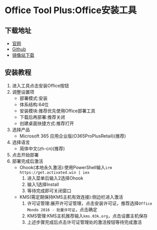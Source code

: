 # Office Tool Plus:Office安装工具
## 下载地址
- [官网](https://otp.landian.vip/)
- [Github](https://github.com/YerongAI/Office-Tool/releases/)
- [镜像站下载](https://mirrors.sdu.edu.cn/github-release/YerongAI_Office-Tool/v10.19.8.0/Office_Tool_with_runtime_v10.19.8.0_x64.zip)

## 安装教程
1. 进入工具点击安装Office按钮
2. 调整设置项
    - 部署模式:安装
    - 体系结构:64位
    - 安装模块:推荐优先使用Office部署工具
    - 下载后再部署:推荐关闭
    - 创建桌面快捷方式:推荐打开
3. 选择产品
    - Microsoft 365 应用企业版(O365ProPlusRetail)(推荐)
4. 选择语言
    - 简体中文(zh-cn)(推荐)
5. 点击开始部署
6. 部署完成后激活
    - Ohook(本地永久激活):使用PowerShell输入`irm https://get.activated.win | iex`
      1. 进入菜单后输入2选择Ohook
      2. 输入1选择Install
      3. 等待完成即可关闭窗口
    - KMS(需定期保持KMS主机有效连接):侧边栏进入激活
      1. 许可证管理:展开许可证管理，点击安装许可证，推荐选择`Office Mondo 2016 - 批量许可证`，点击确定
      2. KMS管理:KMS主机推荐输入`kms.03k.org`，点击设置主机保存
      3. 上述步骤完成后点击许可证管理处的激活按钮等待完成激活